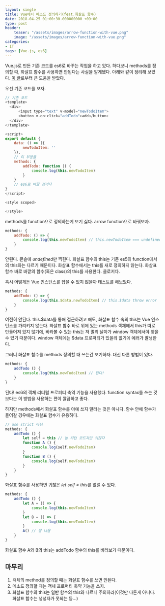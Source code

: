 ```yaml
---
layout: single
title: Vue에서 메소드 정의하기(feat.화살표 함수)
date: 2018-04-25 01:00:30.000000000 +09:00
type: post
header:
    teaser: "/assets/images/arrow-function-with-vue.png"
    image: "/assets/images/arrow-function-with-vue.png"
categories:
- IT
tags: [Vue.js, es6]
---
```


Vue.js로 만든 기존 코드를 es6로 바꾸는 작업을 하고 있다. 하다보니 methods를 정의할 때, 화살표 함수를 사용하면 안된다는 사실을 알게됐다. 아래와 같이 정리해 보았다. [이 글](https://gist.github.com/JacobBennett/7b32b4914311c0ac0f28a1fdc411b9a7)로부터 큰 도움을 받았다.

우선 기존 코드를 보자.

```javascript
// 기존 코드
<template>
  <div>
      <input type="text" v-model="newTodoItem">
      <button v-on:click="addTodo">add</button>
  </div>
</template>

<script>
export default {
    data: () => ({
        newTodoItem: ''
    }),
    // 이 부분을
    methods: {
        addTodo: function () {
            console.log(this.newTodoItem)
        }
    }
    // es6로 바꿀 것이다
}
</script>

<style scoped>

</style>
```

methods를 function으로 정의하는게 보기 싫다. arrow function으로 바꿔보자.

```javascript
methods: {
    addTodo: () => {
        console.log(this.newTodoItem) // this.newTodoItem === undefined
    }
}
```
안된다. 콘솔에 *undefined*만 찍힌다. 화살표 함수의 this는 기존 es5의 function에서의 this와는 다르기 때문이다. 화살표 함수에서는 this를 새로 정의하지 않는다. 화살표 함수 바로 바깥의 함수(혹은 class)의 this를 사용한다. 클로저다. 

혹시 어떻게든 Vue 인스턴스를 잡을 수 있지 않을까 테스트를 해보았다.
```javascript
methods: {
    addTodo: () => {
        console.log(this.$data.newTodoItem) // this.$data throw error
    }
}
```
여전히 안된다. this.$data를 통해 접근하려고 해도, 화살표 함수 속의 this는 Vue 인스턴스를 가리키지 않는다. 화살표 함수 바로 위에 있는 methods 객체에서 this가 따로 만들어져 있지 않기에, 바라볼 수 있는 this는 저 멀리 날아가 window 객체에서야 찾을 수 있기 때문이다. window 객체에는 $data 프로퍼티가 있을리 없기에 에러가 발생한다.

그러니 화살표 함수를 methods 정의할 때 쓰는건 포기하자. 대신 다른 방법이 있다.
```javascript
methods: {
    addTodo () {
        console.log(this.newTodoItem) // 된다!
    }
}
```
된다! es6의 객체 리터럴 프로퍼티 축약 기능을 사용했다. function syntax를 쓰는 것보다는 이 방법을 사용하는 편이 깔끔하고 좋다.

하지만 methods에서 화살표 함수를 아예 쓰지 말라는 것은 아니다. 함수 안에 함수가 들어갈 경우에는 화살표 함수가 유용하다.
```javascript
// use strict 아님
methods: {
    addTodo () {
        let self = this // 늘 치던 코드지만 귀찮다
        function A () {
            console.log(self.newTodoItem)
        }
        function B () {
            console.log(self.newTodoItem)
        }
    }
}
```
화살표 함수를 사용하면 귀찮은 *let self = this*를 없앨 수 있다.
```javascript
methods: {
    addTodo () {
        let A = () => {
            console.log(this.newTodoItem)
        }
        let B = () => {
            console.log(this.newTodoItem)
        }
        A() // 잘 나옴
    }
}
```
화살표 함수 A와 B의 this는 addTodo 함수의 this를 바라보기 때문이다.

## 마무리
1. 객체의 method를 정의할 때는 화살표 함수를 쓰면 안된다.
1. 메소드 정의할 때는 객체 프로퍼티 축약 기능을 쓰자.
1. 화살표 함수의 this는 일반 함수의 this와 다르니 주의하라(이것만 다른게 아니다. 화살표 함수는 생성자가 못되는 등...)